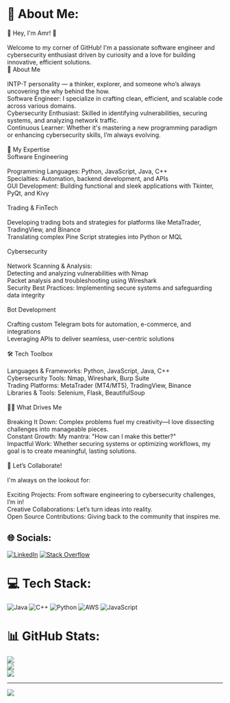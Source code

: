 # 💫 About Me:
👋 Hey, I'm Amr! 🚀<br><br>Welcome to my corner of GitHub! I'm a passionate software engineer and cybersecurity enthusiast driven by curiosity and a love for building innovative, efficient solutions.<br>🧠 About Me<br><br>    INTP-T personality — a thinker, explorer, and someone who’s always uncovering the why behind the how.<br>    Software Engineer: I specialize in crafting clean, efficient, and scalable code across various domains.<br>    Cybersecurity Enthusiast: Skilled in identifying vulnerabilities, securing systems, and analyzing network traffic.<br>    Continuous Learner: Whether it's mastering a new programming paradigm or enhancing cybersecurity skills, I’m always evolving.<br><br>🌟 My Expertise<br>Software Engineering<br><br>    Programming Languages: Python, JavaScript, Java, C++<br>    Specialties: Automation, backend development, and APIs<br>    GUI Development: Building functional and sleek applications with Tkinter, PyQt, and Kivy<br><br>Trading & FinTech<br><br>    Developing trading bots and strategies for platforms like MetaTrader, TradingView, and Binance<br>    Translating complex Pine Script strategies into Python or MQL<br><br>Cybersecurity<br><br>    Network Scanning & Analysis:<br>        Detecting and analyzing vulnerabilities with Nmap<br>        Packet analysis and troubleshooting using Wireshark<br>    Security Best Practices: Implementing secure systems and safeguarding data integrity<br><br>Bot Development<br><br>    Crafting custom Telegram bots for automation, e-commerce, and integrations<br>    Leveraging APIs to deliver seamless, user-centric solutions<br><br>🛠️ Tech Toolbox<br><br>    Languages & Frameworks: Python, JavaScript, Java, C++<br>    Cybersecurity Tools: Nmap, Wireshark, Burp Suite<br>    Trading Platforms: MetaTrader (MT4/MT5), TradingView, Binance<br>    Libraries & Tools: Selenium, Flask, BeautifulSoup<br><br>🕵️‍♂️ What Drives Me<br><br>    Breaking It Down: Complex problems fuel my creativity—I love dissecting challenges into manageable pieces.<br>    Constant Growth: My mantra: "How can I make this better?"<br>    Impactful Work: Whether securing systems or optimizing workflows, my goal is to create meaningful, lasting solutions.<br><br>🎯 Let’s Collaborate!<br><br>I'm always on the lookout for:<br><br>    Exciting Projects: From software engineering to cybersecurity challenges, I’m in!<br>    Creative Collaborations: Let’s turn ideas into reality.<br>    Open Source Contributions: Giving back to the community that inspires me.


## 🌐 Socials:
[![LinkedIn](https://img.shields.io/badge/LinkedIn-%230077B5.svg?logo=linkedin&logoColor=white)](https://linkedin.com/in/amr-elkhamisy) [![Stack Overflow](https://img.shields.io/badge/-Stackoverflow-FE7A16?logo=stack-overflow&logoColor=white)](https://stackoverflow.com/users/10731120) 

# 💻 Tech Stack:
![Java](https://img.shields.io/badge/java-%23ED8B00.svg?style=for-the-badge&logo=openjdk&logoColor=white) ![C++](https://img.shields.io/badge/c++-%2300599C.svg?style=for-the-badge&logo=c%2B%2B&logoColor=white) ![Python](https://img.shields.io/badge/python-3670A0?style=for-the-badge&logo=python&logoColor=ffdd54) ![AWS](https://img.shields.io/badge/AWS-%23FF9900.svg?style=for-the-badge&logo=amazon-aws&logoColor=white) ![JavaScript](https://img.shields.io/badge/javascript-%23323330.svg?style=for-the-badge&logo=javascript&logoColor=%23F7DF1E)
# 📊 GitHub Stats:
![](https://github-readme-stats.vercel.app/api?username=amr12345a&theme=dark&hide_border=false&include_all_commits=true&count_private=true)<br/>
![](https://github-readme-streak-stats.herokuapp.com/?user=amr12345a&theme=dark&hide_border=false)<br/>
![](https://github-readme-stats.vercel.app/api/top-langs/?username=amr12345a&theme=dark&hide_border=false&include_all_commits=true&count_private=true&layout=compact)

---
[![](https://visitcount.itsvg.in/api?id=amr12345a&icon=0&color=0)](https://visitcount.itsvg.in)

<!-- Proudly created with GPRM ( https://gprm.itsvg.in ) -->
